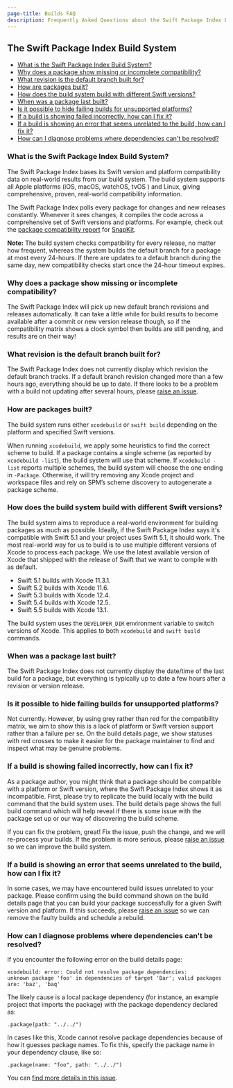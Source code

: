 ```yaml
---
page-title: Builds FAQ
description: Frequently Asked Questions about the Swift Package Index Build System
---
```


## The Swift Package Index Build System

- [What is the Swift Package Index Build System?](#build-system)
- [Why does a package show missing or incomplete compatibility?](#no-builds)
- [What revision is the default branch built for?](#what-revision)
- [How are packages built?](#built-how)
- [How does the build system build with different Swift versions?](#swift-versions)
- [When was a package last built?](#last-built)
- [Is it possible to hide failing builds for unsupported platforms?](#hide-failing-builds)
- [If a build is showing failed incorrectly, how can I fix it?](#fix-false-negative)
- [If a build is showing an error that seems unrelated to the build, how can I fix it?](#unrelated-error)
- [How can I diagnose problems where dependencies can't be resolved?](#dependency-resolving-error)

<h3 id="build-system">What is the Swift Package Index Build System?</h3>

The Swift Package Index bases its Swift version and platform compatibility data on real-world results from our build system. The build system supports all Apple platforms (iOS, macOS, watchOS, tvOS ) and Linux, giving comprehensive, proven, real-world compatibility information.

The Swift Package Index polls every package for changes and new releases constantly. Whenever it sees changes, it compiles the code across a comprehensive set of Swift versions and platforms. For example, check out the [package compatibility report](https://swiftpackageindex.com/SnapKit/SnapKit/builds) for [SnapKit](https://swiftpackageindex.com/SnapKit/SnapKit).

**Note:** The build system checks compatibility for every release, no matter how frequent, whereas the system builds the default branch for a package at most every 24-hours. If there are updates to a default branch during the same day, new compatibility checks start once the 24-hour timeout expires.

<h3 id="no-builds">Why does a package show missing or incomplete compatibility?</h3>

The Swift Package Index will pick up new default branch revisions and releases automatically. It can take a little while for build results to become available after a commit or new version release though, so if the compatibility matrix shows a clock symbol then builds are still pending, and results are on their way!

<h3 id="what-revision">What revision is the default branch built for?</h3>

The Swift Package Index does not currently display which revision the default branch tracks. If a default branch revision changed more than a few hours ago, everything should be up to date. If there looks to be a problem with a build not updating after several hours, please [raise an issue](https://github.com/SwiftPackageIndex/SwiftPackageIndex-Server/issues/new/choose).

<h3 id="built-how">How are packages built?</h3>

The build system runs either `xcodebuild` or `swift build` depending on the platform and specified Swift versions.

When running `xcodebuild`, we apply some heuristics to find the correct scheme to build. If a package contains a single scheme (as reported by `xcodebuild -list`), the build system will use that scheme. If `xcodebuild -list` reports multiple schemes, the build system will choose the one ending in `-Package`. Otherwise, it will try removing any Xcode project and workspace files and rely on SPM’s scheme discovery to autogenerate a package scheme.

<h3 id="swift-versions">How does the build system build with different Swift versions?</h3>

The build system aims to reproduce a real-world environment for building packages as much as possible. Ideally, if the Swift Package Index says it's compatible with Swift 5.1 and your project uses Swift 5.1, it should work. The most real-world way for us to build is to use multiple different versions of Xcode to process each package. We use the latest available version of Xcode that shipped with the release of Swift that we want to compile with as default.

- Swift 5.1 builds with Xcode 11.3.1.
- Swift 5.2 builds with Xcode 11.6.
- Swift 5.3 builds with Xcode 12.4.
- Swift 5.4 builds with Xcode 12.5.
- Swift 5.5 builds with Xcode 13.1.

The build system uses the `DEVELOPER_DIR` environment variable to switch versions of Xcode. This applies to both `xcodebuild` and `swift build` commands.

<h3 id="last-built">When was a package last built?</h3>

The Swift Package Index does not currently display the date/time of the last build for a package, but everything is typically up to date a few hours after a revision or version release.

<h3 id="hide-failing-builds">Is it possible to hide failing builds for unsupported platforms?</h3>

Not currently. However, by using grey rather than red for the compatibility matrix, we aim to show this is a lack of platform or Swift version support rather than a failure per se. On the build details page, we show statuses with red crosses to make it easier for the package maintainer to find and inspect what may be genuine problems.

<h3 id="fix-false-negative">If a build is showing failed incorrectly, how can I fix it?</h3>

As a package author, you might think that a package should be compatible with a platform or Swift version, where the Swift Package Index shows it as incompatible. First, please try to replicate the build locally with the build command that the build system uses. The build details page shows the full build command which will help reveal if there is some issue with the package set up or our way of discovering the build scheme.

If you can fix the problem, great! Fix the issue, push the change, and we will re-process your builds. If the problem is more serious, please [raise an issue](https://github.com/SwiftPackageIndex/SwiftPackageIndex-Server/issues/new/choose) so we can improve the build system.

<h3 id="unrelated-error">If a build is showing an error that seems unrelated to the build, how can I fix it?</h3>

In some cases, we may have encountered build issues unrelated to your package. Please confirm using the build command shown on the build details page that you can build your package successfully for a given Swift version and platform. If this succeeds, please [raise an issue](https://github.com/SwiftPackageIndex/SwiftPackageIndex-Server/issues/new/choose) so we can remove the faulty builds and schedule a rebuild.

<h3 id="dependency-resolving-error">How can I diagnose problems where dependencies can't be resolved?</h3>

If you encounter the following error on the build details page:

```
xcodebuild: error: Could not resolve package dependencies:
unknown package 'foo' in dependencies of target 'Bar'; valid packages are: 'baz', 'baq'
```

The likely cause is a local package dependency (for instance, an example project that imports the package) with the package dependency declared as:

```
.package(path: "../../")
```

In cases like this, Xcode cannot resolve package dependencies because of how it guesses package names. To fix this, specify the package name in your dependency clause, like so:

```
.package(name: "foo", path: "../../")
```

You can [find more details in this issue](https://github.com/SwiftPackageIndex/SwiftPackageIndex-Server/issues/1532).

